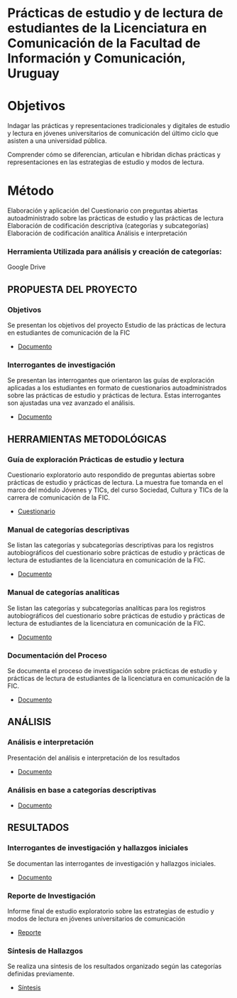 # Prácticas de estudio y de lectura de estudiantes de la Licenciatura en Comunicación de la Facultad de Información y Comunicación, Uruguay


# Objetivos

Indagar las prácticas y representaciones tradicionales y digitales de estudio y lectura en jóvenes universitarios de comunicación del último ciclo que asisten a una universidad pública.

Comprender cómo se diferencian, articulan e hibridan dichas prácticas y representaciones en las estrategias de estudio y modos de lectura.

# Método

Elaboración y aplicación del Cuestionario con preguntas abiertas autoadministrado sobre las prácticas de estudio y las prácticas de lectura
Elaboración de codificación descriptiva (categorías y subcategorías)
Elaboración de codificación analítica
Análisis e interpretación

### Herramienta Utilizada para análisis y creación de categorías: 
Google Drive



## PROPUESTA DEL PROYECTO

### Objetivos

Se presentan los objetivos del proyecto Estudio de las prácticas de lectura en estudiantes de comunicación de la FIC

- [Documento](https://github.com/magelacabrera/Pr-cticas_estudio_lectura/blob/main/PropuestaDelProyecto/OBJETIVOS.md)

### Interrogantes de investigación

Se presentan las interrogantes que orientaron las guías de exploración aplicadas a los estudiantes en formato de cuestionarios autoadministrados sobre las prácticas de estudio y prácticas de lectura. Estas interrogantes son ajustadas una vez avanzado el análisis.

- [Documento](https://github.com/magelacabrera/Pr-cticas_estudio_lectura/blob/main/PropuestaDelProyecto/INTERROGANTES.md)

## HERRAMIENTAS METODOLÓGICAS

### Guía de exploración Prácticas de estudio y lectura

Cuestionario exploratorio auto respondido de preguntas abiertas sobre prácticas de estudio y prácticas de lectura. La muestra fue tomanda en el marco del módulo Jóvenes y TICs, del curso Sociedad, Cultura y TICs de la carrera de comunicación de la FIC.

- [Cuestionario](https://github.com/magelacabrera/Pr-cticas_estudio_lectura/blob/main/HerramientasMetodologicas/CUESTIONARIO_AUTORESPONDIDO.md)

### Manual de categorías descriptivas

Se listan las categorías y subcategorías descriptivas para los registros autobiográficos del cuestionario sobre prácticas de estudio y prácticas de lectura de estudiantes de la licenciatura en comunicación de la FIC.

- [Documento](https://github.com/magelacabrera/Pr-cticas_estudio_lectura/blob/main/HerramientasMetodologicas/MANUAL_CATEGORIAS_DESCRIPTIVAS.md)

### Manual de categorías analíticas

Se listan las categorías y subcategorías analíticas para los registros autobiográficos del cuestionario sobre prácticas de estudio y prácticas de lectura de estudiantes de la licenciatura en comunicación de la FIC.

- [Documento](https://github.com/magelacabrera/Pr-cticas_estudio_lectura/blob/main/HerramientasMetodologicas/MANUAL_CATEGORIAS_ANALITICAS.md)

### Documentación del Proceso
Se documenta el proceso de investigación sobre prácticas de estudio y prácticas de lectura de estudiantes de la licenciatura en comunicación de la FIC.
- [Documento](https://github.com/magelacabrera/Pr-cticas_estudio_lectura/blob/main/HerramientasMetodologicas/DOC_PROCESO.md)


## ANÁLISIS

### Análisis e interpretación

Presentación del análisis e interpretación de los resultados

- [Documento](https://github.com/magelacabrera/Pr-cticas_estudio_lectura/blob/main/Analisis/ANALISIS_E_INTERPRETACION.md)
### Análisis en base a categorías descriptivas
- [Documento](https://github.com/magelacabrera/Pr-cticas_estudio_lectura/blob/main/Analisis/ANALISIS_EN_BASE_A_CATEGORIAS.md)


## RESULTADOS 

### Interrogantes de investigación y hallazgos iniciales
Se documentan las interrogantes de investigación y hallazgos iniciales.
- [Documento](https://github.com/magelacabrera/Pr-cticas_estudio_lectura/blob/main/Resultados/SINTESISDEHALLAZGOS.md)

### Reporte de Investigación 

Informe final de estudio exploratorio sobre las estrategias de estudio y modos de lectura en jóvenes universitarios de comunicación
- [Reporte](https://github.com/magelacabrera/Pr-cticas_estudio_lectura/blob/main/Resultados/INFORME.md)

### Síntesis de Hallazgos
Se realiza una síntesis de los resultados organizado según las categorías definidas previamente.
- [Síntesis](https://github.com/magelacabrera/Pr-cticas_estudio_lectura/blob/main/Resultados/SINTESISDEHALLAZGOS.md)
